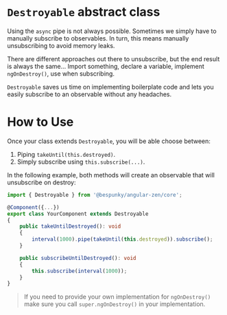 # `Destroyable` abstract class
Using the `async` pipe is not always possible. Sometimes we simply have to manually subscribe to observables.
In turn, this means manually unsubscribing to avoid memory leaks.

There are different approaches out there to unsubscribe, but the end result is always the same... Import something, declare a variable, implement `ngOnDestroy()`, use when subscribing.

`Destroyable` saves us time on implementing boilerplate code and lets you easily subscribe to an observable without any headaches.

# How to Use
Once your class extends `Destroyable`, you will be able choose between:
1. Piping `takeUntil(this.destroyed)`.
2. Simply subscribe using `this.subscribe(...)`.

In the following example, both methods will create an observable that will unsubscribe on destroy:

```typescript
import { Destroyable } from '@bespunky/angular-zen/core';

@Component({...})
export class YourComponent extends Destroyable
{
    public takeUntilDestroyed(): void
    {
        interval(1000).pipe(takeUntil(this.destroyed)).subscribe();
    }

    public subscribeUntilDestroyed(): void
    {
        this.subscribe(interval(1000));
    }
}
```

> If you need to provide your own implementation for `ngOnDestroy()` make sure you call `super.ngOnDestroy()` in your implementation.